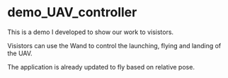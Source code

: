 demo_UAV_controller
=========
This is a demo I developed to show our work to visistors.

Visistors can use the Wand to control the launching, flying and landing of the UAV.

The application is already updated to fly based on relative pose.